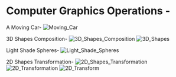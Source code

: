 # Computer Graphics Operations -

A Moving Car-
![Moving_Car](https://github.com/user-attachments/assets/f434da10-2729-4ef2-b2e3-5d840bbf0072)

3D Shapes Composition-
![3D_Shapes_Composition](https://github.com/user-attachments/assets/88dfefaf-e4db-4453-8a87-5884de1c79b1)
![3D_Shapes](https://github.com/user-attachments/assets/63ce35a8-e1e7-4b57-9ceb-d22199869dac)

Light Shade Spheres-
![Light_Shade_Spheres](https://github.com/user-attachments/assets/51ba830e-02fe-450f-b945-081656295466)

2D Shapes Transformation-
![2D_Shapes_Transformation](https://github.com/user-attachments/assets/56beae79-3649-4470-952c-5a5b398cd2ff)
![2D_Transformation](https://github.com/user-attachments/assets/400a824f-2254-4753-8f84-83f03c447137)
![2D_Transform](https://github.com/user-attachments/assets/39c1a1ad-7676-43f6-b7a1-1b08df8e46d7)
